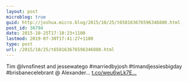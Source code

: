 ```yaml
---
layout: post
microblog: true
guid: http://joshua.micro.blog/2015/10/25/t658163676596346880.html
post_id: 36794
date: 2015-10-25T17:10:23+1100
lastmod: 2019-07-30T17:41:27+1100
type: post
url: /2015/10/25/t658163676596346880.html
---
```

Tim @lvnsfinest and jessewatego #marriedbyjosh #timandjessiesbigday #brisbanecelebrant @ Alexander… [t.co/weu6wLk7E...](https://t.co/weu6wLk7Ex)
